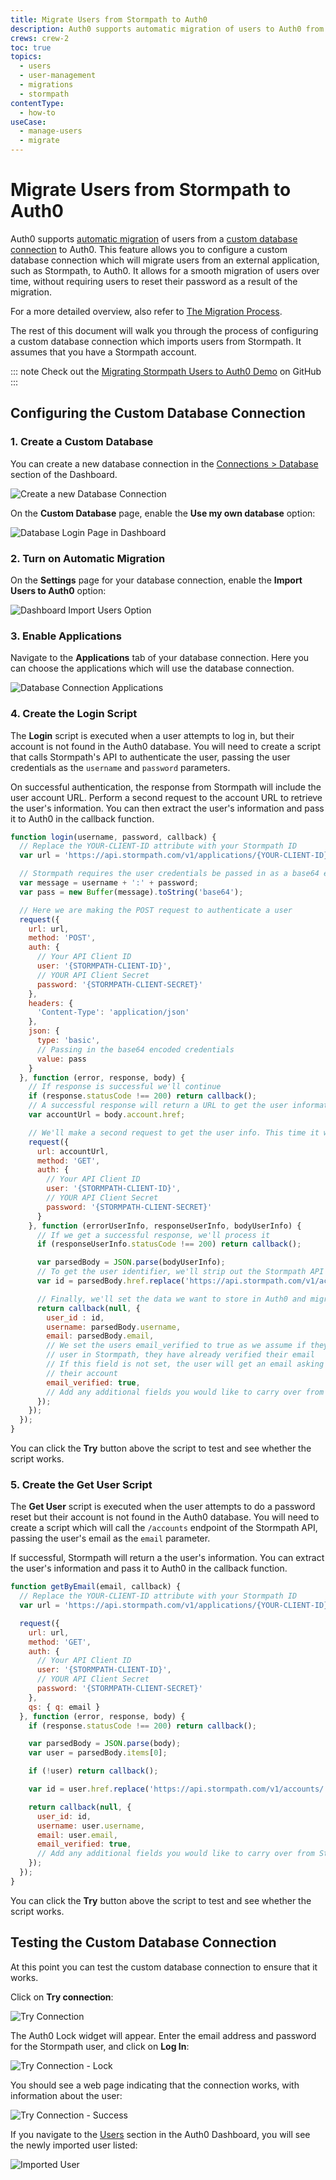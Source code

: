 ```yaml
---
title: Migrate Users from Stormpath to Auth0
description: Auth0 supports automatic migration of users to Auth0 from external applications such as Stormpath. This feature adds your users to the Auth0 database as each person logs in and avoids asking your users to reset their passwords due to migration.
crews: crew-2
toc: true
topics:
  - users
  - user-management
  - migrations
  - stormpath
contentType:
  - how-to
useCase:
  - manage-users
  - migrate
---
```


# Migrate Users from Stormpath to Auth0

Auth0 supports [automatic migration](/users/migrations/automatic) of users from a [custom database connection](/connections/database/custom-db) to Auth0. This feature allows you to configure a custom database connection which will migrate users from an external application, such as Stormpath, to Auth0. It allows for a smooth migration of users over time, without requiring users to reset their password as a result of the migration.

For a more detailed overview, also refer to [The Migration Process](/users/migrations/automatic#the-migration-process).

The rest of this document will walk you through the process of configuring a custom database connection which imports users from Stormpath. It assumes that you have a Stormpath account.

::: note
Check out the [Migrating Stormpath Users to Auth0 Demo](https://github.com/auth0-blog/migrate-stormpath-users-to-auth0) on GitHub
:::

## Configuring the Custom Database Connection

### 1. Create a Custom Database

You can create a new database connection in the [Connections > Database](${manage_url}/#/connections/database) section of the Dashboard.

![Create a new Database Connection](/media/articles/users/migrations/create-database-connection.png)

On the **Custom Database** page, enable the **Use my own database** option:

![Database Login Page in Dashboard](/media/articles/users/migrations/own-database.png)

### 2. Turn on Automatic Migration

On the **Settings** page for your database connection, enable the **Import Users to Auth0** option:

![Dashboard Import Users Option](/media/articles/users/migrations/import-users.png)

### 3. Enable Applications

Navigate to the **Applications** tab of your database connection. Here you can choose the applications which will use the database connection.

![Database Connection Applications](/media/articles/users/migrations/enable-clients.png)

### 4. Create the Login Script

The **Login** script is executed when a user attempts to log in, but their account is not found in the Auth0 database. You will need to create a script that calls Stormpath's API to authenticate the user, passing the user credentials as the `username` and `password` parameters.

On successful authentication, the response from Stormpath will include the user account URL. Perform a second request to the account URL to retrieve the user's information. You can then extract the user's information and pass it to Auth0 in the callback function.

```js
function login(username, password, callback) {
  // Replace the YOUR-CLIENT-ID attribute with your Stormpath ID
  var url = 'https://api.stormpath.com/v1/applications/{YOUR-CLIENT-ID}/loginAttempts';

  // Stormpath requires the user credentials be passed in as a base64 encoded message
  var message = username + ':' + password;
  var pass = new Buffer(message).toString('base64');

  // Here we are making the POST request to authenticate a user
  request({
    url: url,
    method: 'POST',
    auth: {
      // Your API Client ID
      user: '{STORMPATH-CLIENT-ID}',
      // YOUR API Client Secret
      password: '{STORMPATH-CLIENT-SECRET}'
    },
    headers: {
      'Content-Type': 'application/json'
    },
    json: {
      type: 'basic',
      // Passing in the base64 encoded credentials
      value: pass
    }
  }, function (error, response, body) {
    // If response is successful we'll continue
    if (response.statusCode !== 200) return callback();
    // A successful response will return a URL to get the user information
    var accountUrl = body.account.href;

    // We'll make a second request to get the user info. This time it will be a GET request
    request({
      url: accountUrl,
      method: 'GET',
      auth: {
        // Your API Client ID
        user: '{STORMPATH-CLIENT-ID}',
        // YOUR API Client Secret
        password: '{STORMPATH-CLIENT-SECRET}'
      }
    }, function (errorUserInfo, responseUserInfo, bodyUserInfo) {
      // If we get a successful response, we'll process it
      if (responseUserInfo.statusCode !== 200) return callback();

      var parsedBody = JSON.parse(bodyUserInfo);
      // To get the user identifier, we'll strip out the Stormpath API
      var id = parsedBody.href.replace('https://api.stormpath.com/v1/accounts/', '');

      // Finally, we'll set the data we want to store in Auth0 and migrate the user
      return callback(null, {
        user_id : id,
        username: parsedBody.username,
        email: parsedBody.email,
        // We set the users email_verified to true as we assume if they were a valid
        // user in Stormpath, they have already verified their email
        // If this field is not set, the user will get an email asking them to verify
        // their account
        email_verified: true,
        // Add any additional fields you would like to carry over from Stormpath
      });
    });
  });
}
```

You can click the **Try** button above the script to test and see whether the script works.

### 5. Create the Get User Script

The **Get User** script is executed when the user attempts to do a password reset but their account is not found in the Auth0 database. You will need to create a script which will call the `/accounts` endpoint of the Stormpath API, passing the user's email as the `email` parameter.

If successful, Stormpath will return a the user's information. You can extract the user's information and pass it to Auth0 in the callback function.

```js
function getByEmail(email, callback) {
  // Replace the YOUR-CLIENT-ID attribute with your Stormpath ID
  var url = 'https://api.stormpath.com/v1/applications/{YOUR-CLIENT-ID}/accounts';

  request({
    url: url,
    method: 'GET',
    auth: {
      // Your API Client ID
      user: '{STORMPATH-CLIENT-ID}',
      // YOUR API Client Secret
      password: '{STORMPATH-CLIENT-SECRET}'
    },
    qs: { q: email }
  }, function (error, response, body) {
    if (response.statusCode !== 200) return callback();

    var parsedBody = JSON.parse(body);
    var user = parsedBody.items[0];

    if (!user) return callback();

    var id = user.href.replace('https://api.stormpath.com/v1/accounts/', '');

    return callback(null, {
      user_id: id,
      username: user.username,
      email: user.email,
      email_verified: true,
      // Add any additional fields you would like to carry over from Stormpath
    });
  });
}
```

You can click the **Try** button above the script to test and see whether the script works.

## Testing the Custom Database Connection

At this point you can test the custom database connection to ensure that it works.

Click on **Try connection**:

![Try Connection](/media/articles/users/migrations/try-connection.png)

The Auth0 Lock widget will appear. Enter the email address and password for the Stormpath user, and click on **Log In**:

![Try Connection - Lock](/media/articles/users/migrations/try-connection-lock.png)

You should see a web page indicating that the connection works, with information about the user:

![Try Connection - Success](/media/articles/users/migrations/try-connection-success.png)

If you navigate to the [Users](${manage_url}/#/users) section in the Auth0 Dashboard, you will see the newly imported user listed:

![Imported User](/media/articles/users/migrations/user-imported.png)
